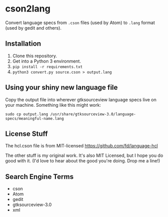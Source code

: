 # cson2lang

Convert language specs from `.cson` files (used by Atom) to `.lang` format (used by gedit and others).


## Installation

1. Clone this repository.
2. Get into a Python 3 environment.
3. `pip install -r requirements.txt`
4. `python3 convert.py source.cson > output.lang`


## Using your shiny new language file

Copy the output file into wherever gtksourceview language specs live on your machine. Something like this might work:

    sudo cp output.lang /usr/share/gtksourceview-3.0/language-specs/meaningful-name.lang


## License Stuff

The hcl.cson file is from MIT-licensed https://github.com/fd/language-hcl

The other stuff is my original work. It's also MIT Licensed, but I hope you do good with it. (I'd love to hear about the good you're doing. Drop me a line!)


## Search Engine Terms

* cson
* Atom
* gedit
* gtksourceview-3.0
* xml
